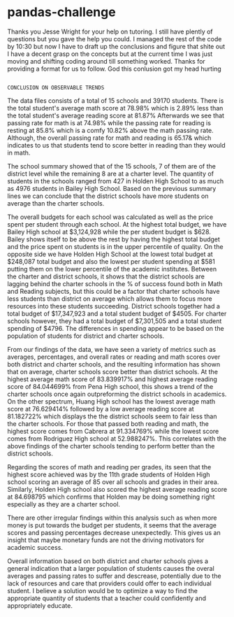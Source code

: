 # pandas-challenge



Thanks you Jesse Wright for your help on tutoring. I still have plently of questions but you gave the help you could.
I managed the rest of the code by 10:30 but now I have to draft up the conclusions and figure that shite out
I have a decent grasp on the concepts but at the current time I was just moving and shifting coding around till something worked. Thanks for providing a format for us to follow.
God this conlusion got my head hurting

                                                                            CONCLUSION ON OBSERVABLE TRENDS

The data files consists of a total of 15 schools and 39170 students. There is the total student's average math score at 78.98% which is 2.89% less than the total student's average reading score at 81.87% Afterwards we see that passing rate for math is at 74.98% while the passing rate for reading is resting at 85.8% which is a comfy 10.82% above the math passing rate. Although, the overall passing rate for math and reading is 65.17& which indicates to us that students tend to score better in reading than they would in math.

The school summary showed that of the 15 schools, 7 of them are of the district level while the remaining 8 are at a charter level. The quantity of students in the schools ranged from 427 in Holden High School to as much as 4976 students in Bailey High School. Based on the previous summary lines we can conclude that the district schools have more students on average than the charter schools.

The overall budgets for each school was calculated as well as the price spent per student through each school. At the highest total budget, we have Bailey High school at $3,124,928 while the per student budget is $628. Bailey shows itself to be above the rest by having the highest total budget and the price spent on students is in the upper percentile of quality. On the opposite side we have Holden High School at the lowest total budget at $248,087 total budget and also the lowest per student spending at $581 putting them on the lower percentile of the academic institutes. Between the charter and district schools, it shows that the district schools are lagging behind the charter schools in the % of success found both in Math and Reading subjects, but this could be a factor that charter schools have less students than district on average which allows them to focus more resources into these students succeeding. District schools together had a total budget of $17,347,923 and a total student budget of $4505. For charter schools however, they had a total budget of $7,301,505 and a total student spending of $4796. The differences in spending appear to be based on the population of students for district and charter schools.

From our findings of the data, we have seen a variety of metrics such as averages, percentages, and overall rates or reading and math scores over both district and charter schools, and the resulting information has shown that on average, charter schools score better than district schools. At the highest average math score of 83.839917% and highest average reading score of 84.044699% from Pena High school, this shows a trend of the charter schools once again outpreforming the district schools in academics. On the other spectrum, Huang High school has the lowest average math score at 76.629414% followed by a low average reading score at 81.182722% which displays the the district schools seem to fair less than the charter schools. For those that passed both reading and math, the highest score comes from Cabrera at 91.334769% while the lowest score comes from Rodriguez High school at 52.988247%. This correlates with the above findings of the charter schools tending to perform better than the district schools.

Regarding the scores of math and reading per grades, its seen that the highest score achieved was by the 11th grade students of Holden High school scoring an average of 85 over all schools and grades in their area. Similarly, Holden High school also scored the highest average reading score at 84.698795 which confirms that Holden may be doing something right especially as they are a charter school.

There are other irregular findings within this analysis such as when more money is put towards the budget per students, it seems that the average scores and passing percentages decrease unexpectedly. This gives us an insight that maybe monetary funds are not the driving motivators for academic success.

Overall information based on both district and charter schools gives a general indication that a larger population of students causes the overal averages and passing rates to suffer and descrease, potentially due to the lack of resources and care that providers could offer to each individual student. I believe a solution would be to optimize a way to find the appropriate quantity of students that a teacher could confidently and appropriately educate.